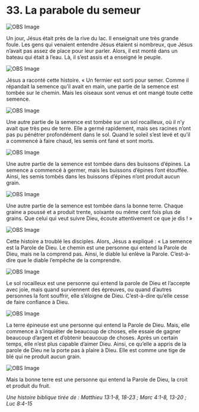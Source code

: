 # 33. La parabole du semeur

![OBS Image](https://cdn.door43.org/obs/jpg/360px/obs-en-33-01.jpg)

Un jour, Jésus était près de la rive du lac. Il enseignait une très grande foule. Les gens qui venaient entendre Jésus étaient si nombreux, que Jésus n’avait pas assez de place pour leur parler. Alors, il est monté dans un bateau qui était à l’eau. Là, il s’est assis et a enseigné le peuple.

![OBS Image](https://cdn.door43.org/obs/jpg/360px/obs-en-33-02.jpg)

Jésus a raconté cette histoire. « Un fermier est sorti pour semer. Comme il répandait la semence qu’il avait en main, une partie de la semence est tombée sur le chemin. Mais les oiseaux sont venus et ont mangé toute cette semence.

![OBS Image](https://cdn.door43.org/obs/jpg/360px/obs-en-33-03.jpg)

Une autre partie de la semence est tombée sur un sol rocailleux, où il n’y avait que très peu de terre. Elle a germé rapidement, mais ses racines n’ont pas pu pénétrer profondément dans le sol. Quand le soleil s’est levé et qu’il a commencé à faire chaud, les semis ont fané et sont morts.

![OBS Image](https://cdn.door43.org/obs/jpg/360px/obs-en-33-04.jpg)

Une autre partie de la semence est tombée dans des buissons d’épines. La semence a commencé à germer, mais les buissons d’épines l’ont étouffée. Ainsi, les semis tombés dans les buissons d’épines n’ont produit aucun grain.

![OBS Image](https://cdn.door43.org/obs/jpg/360px/obs-en-33-05.jpg)

Une autre partie de la semence est tombée dans la bonne terre. Chaque graine a poussé et a produit trente, soixante ou même cent fois plus de grains. Que celui qui veut suivre Dieu, écoute attentivement ce que je dis ! »

![OBS Image](https://cdn.door43.org/obs/jpg/360px/obs-en-33-06.jpg)

Cette histoire a troublé les disciples. Alors, Jésus a expliqué : « La semence est la Parole de Dieu. Le chemin est une personne qui entend la Parole de Dieu, mais ne la comprend pas. Ainsi, le diable lui enlève la Parole. C’est-à-dire que le diable l’empêche de la comprendre.

![OBS Image](https://cdn.door43.org/obs/jpg/360px/obs-en-33-07.jpg)

Le sol rocailleux est une personne qui entend la parole de Dieu et l’accepte avec joie, mais quand surviennent des épreuves, ou quand d’autres personnes la font souffrir, elle s’éloigne de Dieu. C’est-à-dire qu’elle cesse de faire confiance à Dieu.

![OBS Image](https://cdn.door43.org/obs/jpg/360px/obs-en-33-08.jpg)

La terre épineuse est une personne qui entend la Parole de Dieu. Mais, elle commence à s’inquiéter de beaucoup de choses, elle essaie de gagner beaucoup d’argent et d’obtenir beaucoup de choses. Après un certain temps, elle n’est plus capable d’aimer Dieu. Ainsi, ce qu’elle a appris de la parole de Dieu ne la porte pas à plaire à Dieu. Elle est comme une tige de blé qui ne produit aucun grain.

![OBS Image](https://cdn.door43.org/obs/jpg/360px/obs-en-33-09.jpg)

Mais la bonne terre est une personne qui entend la Parole de Dieu, la croit et produit du fruit.

_Une histoire biblique tirée de : Matthieu 13:1-8, 18-23 ; Marc 4:1-8, 13-20 ; Luc 8:4-15_